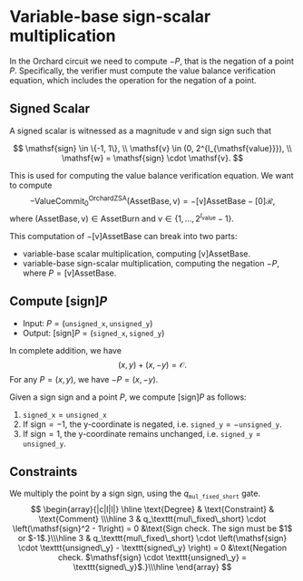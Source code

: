 # Variable-base sign-scalar multiplication

In the Orchard circuit we need to compute $-P$, that is the negation of a point $P$. 
Specifically, the verifier must compute the value balance verification equation, which includes the operation for the negation of a point.


## Signed Scalar

A signed scalar is witnessed as a magnitude $\mathsf{v}$ and sign $\mathsf{sign}$ such that

$$
\mathsf{sign} \in \{-1, 1\}, \\
\mathsf{v} \in (0, 2^{l_{\mathsf{value}}}), \\
\mathsf{w} = \mathsf{sign} \cdot \mathsf{v}.
$$

This is used for computing the value balance verification equation. We want to compute 
$$-\mathsf{ValueCommit_0^{OrchardZSA}}(\mathsf{AssetBase},\mathsf{v}) = -[\mathsf{v}] \mathsf{AssetBase} - [0] \mathcal{R},$$ 
where $(\mathsf{AssetBase},\mathsf{v})\in\mathsf{AssetBurn}$ and 
$\mathsf{v}\in \{1,\dots, 2^{l_{\mathsf{value}}}-1\}$.

This computation of $-[\mathsf{v}]\mathsf{AssetBase}$ can break into two parts:

- variable-base scalar multiplication, computing $[\mathsf{v}]\mathsf{AssetBase}$.
- variable-base sign-scalar multiplication, computing the negation $-P$, where $P=[\mathsf{v}]\mathsf{AssetBase}$.

## Compute $[\mathsf{sign}]P$

- Input: $P=(\texttt{unsigned\_x},\texttt{unsigned\_y})$
- Output: $[\mathsf{sign}]P=(\texttt{signed\_x},\texttt{signed\_y})$

In complete addition, we have 
$$ (x, y) + (x, -y) = \mathcal{O}. $$
For any $P=(x,y)$, we have $-P=(x,-y)$.

Given a sign $\mathsf{sign}$ and a point $P$, we compute $[\mathsf{sign}]P$ as follows:
 
1. $\texttt{signed\_x} = \texttt{unsigned\_x}$
2. If $\mathsf{sign} = -1$, the y-coordinate is negated, i.e. $\texttt{signed\_y} = -\texttt{unsigned\_y}$.
3. If $\mathsf{sign} = 1$, the y-coordinate remains unchanged, i.e. $\texttt{signed\_y} = \texttt{unsigned\_y}$.

## Constraints
We multiply the point by a sign $\mathsf{sign}$, using the $q_\texttt{mul\_fixed\_short}$ gate.
$$
\begin{array}{|c|l|l|}
\hline
\text{Degree} & \text{Constraint} & \text{Comment} \\\hline
3 & q_\texttt{mul\_fixed\_short} \cdot \left(\mathsf{sign}^2 - 1\right) = 0  &\text{Sign check. The sign must be $1$ or $-1$.}\\\hline
3 & q_\texttt{mul\_fixed\_short} \cdot \left(\mathsf{sign} \cdot \texttt{unsigned\_y} - \texttt{signed\_y} \right) = 0  &\text{Negation check. $\mathsf{sign}  \cdot \texttt{unsigned\_y} = \texttt{signed\_y}$.}\\\hline
\end{array}
$$

